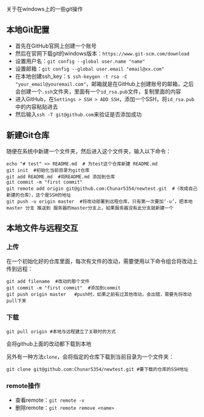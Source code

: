 关于在windows上的一些git操作

## 本地Git配置
- 首先在GitHub官网上创建一个账号
- 然后在官网下载git的windows版本：`https://www.git-scm.com/download`
- 设置用户名：`git config --global user.name "name"`
- 设置邮箱：`git config --global user.email "email@xx.com"`
- 在本地创建ssh_key：`$ ssh-keygen -t rsa -C "your_email@youremail.com"`，邮箱就是在GitHub上创建账号的邮箱，之后会创建一个`.ssh`文件夹，里面有一个`id_rsa.pub`文件，复制里面的内容
- 进入GitHub，在`Settings > SSH > ADD SSH`，添加一个SSH，将`id_rsa.pub`中的内容粘贴进去
- 然后输入`ssh -T git@github.com`来验证是否添加成功

## 新建Git仓库

随便在系统中新建一个文件夹，然后进入这个文件夹，输入以下命令：

```
echo "# test" >> README.md  # 为test这个仓库新建 README.md
git init  #初始化当前目录为git仓库
git add README.md  #将README.md 添加到仓库
git commit -m "first commit"
git remote add origin git@github.com:Chunar5354/newtest.git  #（改成自己新建的仓库），这个是SSH的地址
git push -u origin master  #将改动部署到远程仓库，只有第一次要加‘-u’，把本地 master 分支 推送到 服务器的master分支上，如果服务器没有此分支就新建一个
```

## 本地文件与远程交互

### 上传
在一个初始化好的仓库里面，每次有文件的改动，需要使用以下命令组合将改动上传到远程：
```
git add filename  #改动的那个文件
git commit -m "first commit"  #添加到commit
git push origin master   #push时，如果之前有过其他改动，会出错，需要先将改动pull下来
```

### 下载

```
git pull origin #本地与远程建立了关联时的方式
```
会将github上面的改动都下载到本地

另外有一种方法`clone`，会将指定的仓库下载到当前目录为一个文件夹：
```
git clone git@github.com:Chunar5354/newtest.git #要下载的仓库的SSH地址
```

### remote操作
- 查看remote：`git remote -v`
- 删除remote：`git remote remove <name>`
